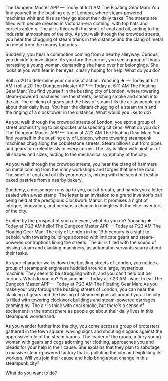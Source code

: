 The Dungeon Master
APP
 — Today at 6:11 AM
The Floating Gear Man: You find yourself in the bustling city of London, where steam-powered machines whir and hiss as they go about their daily tasks. The streets are filled with people dressed in Victorian-era clothing, with top hats and corsets aplenty. The air is thick with the smell of coal and oil, adding to the industrial atmosphere of the city. As you walk through the crowded streets, you hear the chugging of steam trains in the distance and the clang of metal on metal from the nearby factories.

Suddenly, you hear a commotion coming from a nearby alleyway. Curious, you decide to investigate. As you turn the corner, you see a group of thugs harassing a young woman, demanding she hand over her belongings. She looks at you with fear in her eyes, clearly hoping for help. What do you do?

Roll a d20 to determine your course of action.
Yoosung ★ — Today at 6:11 AM
i roll a 20
The Dungeon Master
APP
 — Today at 6:11 AM
The Floating Gear Man: You find yourself in the bustling city of London, where towering steam-powered machines line the streets, belching smoke and steam into the air. The clinking of gears and the hiss of steam fills the air as people go about their daily lives. You hear the distant chugging of a steam train and the ringing of a clock tower in the distance. What would you like to do?

As you walk through the crowded streets of London, you spot a group of street urchins trying to pickpocket unsuspecting citizens. What do you do?
The Dungeon Master
APP
 — Today at 7:22 AM
The Floating Gear Man: You find yourself in the bustling city of London, where towering steampunk machines chug along the cobblestone streets. Steam billows out from pipes and gears turn relentlessly in every corner. The sky is filled with airships of all shapes and sizes, adding to the mechanical symphony of the city. 

As you walk through the crowded streets, you hear the clang of hammers on metal coming from the many workshops and forges that line the road. The smell of coal and oil fills your nostrils, mixing with the scent of freshly baked pastries from a nearby bakery. 

Suddenly, a messenger runs up to you, out of breath, and hands you a letter sealed with a wax stamp. The letter is an invitation to a grand inventor's ball being held at the prestigious Clockwork Manor. It promises a night of intrigue, innovation, and perhaps a chance to mingle with the elite inventors of the city. 

Excited by the prospect of such an event, what do you do?
Yoosung ★ — Today at 7:23 AM
hello!
The Dungeon Master
APP
 — Today at 7:23 AM
The Floating Gear Man: The city of London in the 19th century is a sight to behold, with towering buildings adorned with intricate gears and steam-powered contraptions lining the streets. The air is filled with the sound of hissing steam and clanking machinery, as automaton servants scurry about their tasks.

As your character walks down the bustling streets of London, you notice a group of steampunk engineers huddled around a large, mysterious machine. They seem to be struggling with it, and you can't help but be curious. What do you do?
Yoosung ★ — Today at 7:23 AM
i want to eat
The Dungeon Master
APP
 — Today at 7:23 AM
The Floating Gear Man: As you make your way through the bustling streets of London, you can hear the clanking of gears and the hissing of steam engines all around you. The city is filled with towering clockwork buildings and steam-powered carriages zooming by. The air is thick with coal smoke, but there's a sense of excitement in the atmosphere as people go about their daily lives in this steampunk wonderland.

As you wander further into the city, you come across a group of protesters gathered in the town square, waving signs and shouting slogans against the oppressive rule of the steam barons. The leader of the group, a fiery young woman with gears and cogs adorning her clothing, approaches you and pleads for your help in their cause. She explains that they plan to sabotage a massive steam-powered factory that is polluting the city and exploiting its workers. Will you join their cause and help bring about change in this steampunk city?

What do you want to do?